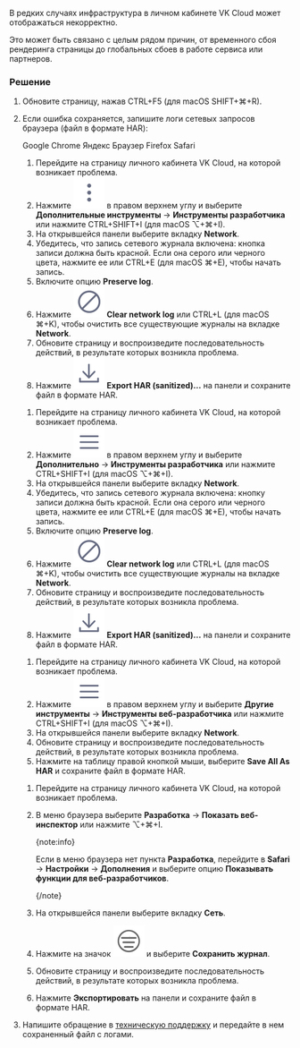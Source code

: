 В редких случаях инфраструктура в личном кабинете VK Cloud может отображаться некорректно.

Это может быть связано с целым рядом причин, от временного сбоя рендеринга страницы до глобальных сбоев в работе сервиса или партнеров.

### Решение

1. Обновите страницу, нажав CTRL+F5 (для macOS SHIFT+⌘+R).
1. Если ошибка сохраняется, запишите логи сетевых запросов браузера (файл в формате HAR):

    <tabs>
    <tablist>
    <tab>Google Chrome</tab>
    <tab>Яндекс Браузер</tab>
    <tab>Firefox</tab>
    <tab>Safari</tab>
    </tablist>
    <tabpanel>
   
    1. Перейдите на страницу личного кабинета VK Cloud, на которой возникает проблема.
    1. Нажмите ![ ](../assets/menu.svg "inline") в правом верхнем углу и выберите **Дополнительные инструменты** → **Инструменты разработчика** или нажмите CTRL+SHIFT+I (для macOS ⌥+⌘+I).
    1. На открывшейся панели выберите вкладку **Network**.
    1. Убедитесь, что запись сетевого журнала включена: кнопка записи должна быть красной. Если она серого или черного цвета, нажмите ее или CTRL+E (для macOS ⌘+E), чтобы начать запись.
    1. Включите опцию **Preserve log**.
    1. Нажмите ![ ](../assets/clear.svg "inline") **Clear network log** или CTRL+L (для macOS ⌘+K), чтобы очистить все существующие журналы на вкладке **Network**. 
    1. Обновите страницу и воспроизведите последовательность действий, в результате которых возникла проблема.
    1. Нажмите ![ ](../assets/export.svg "inline") **Export HAR (sanitized)...** на панели и сохраните файл в формате HAR.

    </tabpanel>
    <tabpanel>

    1. Перейдите на страницу личного кабинета VK Cloud, на которой возникает проблема.
    1. Нажмите ![ ](../assets/menu_outline.svg "inline") в правом верхнем углу и выберите **Дополнительно** → **Инструменты разработчика** или нажмите CTRL+SHIFT+I (для macOS ⌥+⌘+I).
    1. На открывшейся панели выберите вкладку **Network**.
    1. Убедитесь, что запись сетевого журнала включена: кнопку записи должна быть красной. Если она серого или черного цвета, нажмите ее или CTRL+E (для macOS ⌘+E), чтобы начать запись.
    1. Включите опцию **Preserve log**.
    1. Нажмите ![ ](../assets/clear.svg "inline") **Clear network log** или CTRL+L (для macOS ⌘+K), чтобы очистить все существующие журналы на вкладке **Network**.
    1. Обновите страницу и воспроизведите последовательность действий, в результате которых возникла проблема.
    1. Нажмите ![ ](../assets/export.svg "inline") **Export HAR (sanitized)...**  на панели и сохраните файл в формате HAR.

    </tabpanel>
    <tabpanel>

    1. Перейдите на страницу личного кабинета VK Cloud, на которой возникает проблема.
    1. Нажмите ![ ](../assets/menu_outline.svg "inline") в правом верхнем углу и выберите **Другие инструменты** → **Инструменты веб-разработчика** или нажмите CTRL+SHIFT+I (для macOS ⌥+⌘+I).
    1. На открывшейся панели выберите вкладку **Network**.
    1. Обновите страницу и воспроизведите последовательность действий, в результате которых возникла проблема.
    1. Нажмите на таблицу правой кнопкой мыши, выберите **Save All As HAR** и сохраните файл в формате HAR.

    </tabpanel>
    <tabpanel>

    1. Перейдите на страницу личного кабинета VK Cloud, на которой возникает проблема.
    1. В меню браузера выберите **Разработка** → **Показать веб-инспектор** или нажмите ⌥+⌘+I.
   
       {note:info}
       
       Если в меню браузера нет пункта **Разработка**, перейдите в **Safari** → **Настройки** → **Дополнения** и выберите опцию **Показывать функции для веб-разработчиков**. 
       
       {/note}

    1. На открывшейся панели выберите вкладку **Сеть**.
    1. Нажмите на значок ![ ](../assets/filter.svg "inline") и выберите **Сохранить журнал**.
    1. Обновите страницу и воспроизведите последовательность действий, в результате которых возникла проблема.
    1. Нажмите **Экспортировать** на панели и сохраните файл в формате HAR.

    </tabpanel>
    </tabs>

1. Напишите обращение в [техническую поддержку](/ru/contacts) и передайте в нем сохраненный файл с логами.
